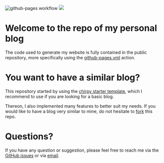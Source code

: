 ![github-pages workflow](https://github.com/jeertmans/jeertmans.github.io/actions/workflows/github-pages.yml/badge.svg)
<a href="https://eertmans.be"><img src="https://img.shields.io/badge/eertmans.be-my%20website-red"/></a>

# Welcome to the repo of my personal blog

The code used to generate my website is fully contained in the public repository, more specifically using the [github-pages.yml](https://github.com/jeertmans/jeertmans.github.io/blob/main/.github/workflows/github-pages.yml) action.

# You want to have a similar blog?

This repository started by using the [chirpy starter template](https://github.com/cotes2020/chirpy-starter), which I recommend to use if you are looking for a basic blog.

Thereon, I also implemented many features to better suit my needs. If you would like to have a blog very similar to mine, do not hesitate to [fork](https://github.com/jeertmans/jeertmans.github.io/fork) this repo.

# Questions?

If you have any question or suggestion, please feel free to reach me via the [GitHub issues](https://github.com/jeertmans/jeertmans.github.io/issues) or via [email](mailto:jeertmans@icloud.be).
